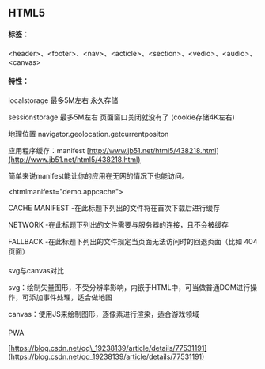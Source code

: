 ## 

## HTML5

#### 标签：

&lt;header&gt;、&lt;footer&gt;、&lt;nav&gt;、&lt;acticle&gt;、&lt;section&gt;、&lt;vedio&gt;、&lt;audio&gt;、&lt;canvas&gt;

#### 特性：

localstorage 最多5M左右 永久存储

sessionstorage 最多5M左右 页面窗口关闭就没有了 \(cookie存储4K左右\)

地理位置 navigator.geolocation.getcurrentpositon

应用程序缓存：manifest [http://www.jb51.net/html5/438218.html](http://www.jb51.net/html5/438218.html)

简单来说manifest能让你的应用在无网的情况下也能访问。

&lt;htmlmanifest="demo.appcache"&gt;

CACHE MANIFEST -在此标题下列出的文件将在首次下载后进行缓存

NETWORK -在此标题下列出的文件需要与服务器的连接，且不会被缓存

FALLBACK -在此标题下列出的文件规定当页面无法访问时的回退页面（比如 404 页面）

#### 

svg与canvas对比

svg：绘制矢量图形，不受分辨率影响，内嵌于HTML中，可当做普通DOM进行操作，可添加事件处理，适合做地图

canvas：使用JS来绘制图形，逐像素进行渲染，适合游戏领域

#### 

PWA

[https://blog.csdn.net/qq\_19238139/article/details/77531191](https://blog.csdn.net/qq_19238139/article/details/77531191)

